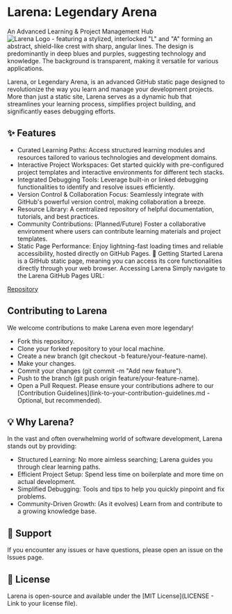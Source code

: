 # Larena: Legendary Arena
An Advanced Learning & Project Management Hub
![Larena Logo - 
featuring a stylized, interlocked "L" and "A" forming an abstract, shield-like crest with sharp, angular lines. The design is predominantly in deep blues and purples, suggesting technology and knowledge. The background is transparent, making it versatile for various applications.
]("https://aohycent.github.io/larena/logo.jpg")

Larena, or Legendary Arena, is an advanced GitHub static page designed to revolutionize the way you learn and manage your development projects. More than just a static site, Larena serves as a dynamic hub that streamlines your learning process, simplifies project building, and significantly eases debugging efforts.

## ✨ Features
 * Curated Learning Paths: Access structured learning modules and resources tailored to various technologies and development domains.
 * Interactive Project Workspaces: Get started quickly with pre-configured project templates and interactive environments for different tech stacks.
 * Integrated Debugging Tools: Leverage built-in or linked debugging functionalities to identify and resolve issues efficiently.
 * Version Control & Collaboration Focus: Seamlessly integrate with GitHub's powerful version control, making collaboration a breeze.
 * Resource Library: A centralized repository of helpful documentation, tutorials, and best practices.
 * Community Contributions: (Planned/Future) Foster a collaborative environment where users can contribute learning materials and project templates.
 * Static Page Performance: Enjoy lightning-fast loading times and reliable accessibility, hosted directly on GitHub Pages.
🚀 Getting Started
Larena is a GitHub static page, meaning you can access its core functionalities directly through your web browser.
Accessing Larena
Simply navigate to the Larena GitHub Pages URL:

[Repository](https://aohycent.github.io/larena)

## Contributing to Larena

We welcome contributions to make Larena even more legendary!
 * Fork this repository.
 * Clone your forked repository to your local machine.
 * Create a new branch (git checkout -b feature/your-feature-name).
 * Make your changes.
 * Commit your changes (git commit -m "Add new feature").
 * Push to the branch (git push origin feature/your-feature-name).
 * Open a Pull Request.
Please ensure your contributions adhere to our [Contribution Guidelines](link-to-your-contribution-guidelines.md - Optional, but recommended).

## 💡 Why Larena?

In the vast and often overwhelming world of software development, Larena stands out by providing:
 * Structured Learning: No more aimless searching; Larena guides you through clear learning paths.
 * Efficient Project Setup: Spend less time on boilerplate and more time on actual development.
 * Simplified Debugging: Tools and tips to help you quickly pinpoint and fix problems.
 * Community-Driven Growth: (As it evolves) Learn from and contribute to a growing knowledge base.

## 🤝 Support

If you encounter any issues or have questions, please open an issue on the Issues page.

## 📄 License
Larena is open-source and available under the [MIT License](LICENSE - Link to your license file).
